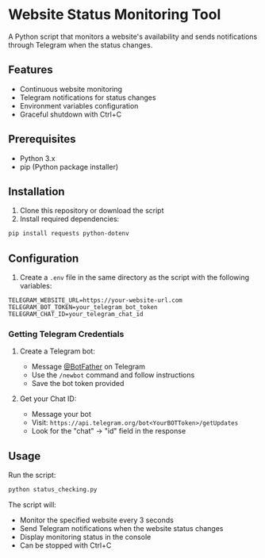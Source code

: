 # Website Status Monitoring Tool

A Python script that monitors a website's availability and sends notifications through Telegram when the status changes.

## Features

- Continuous website monitoring
- Telegram notifications for status changes
- Environment variables configuration
- Graceful shutdown with Ctrl+C

## Prerequisites

- Python 3.x
- pip (Python package installer)

## Installation

1. Clone this repository or download the script
2. Install required dependencies:
```bash
pip install requests python-dotenv
```

## Configuration

1. Create a `.env` file in the same directory as the script with the following variables:
```
TELEGRAM_WEBSITE_URL=https://your-website-url.com
TELEGRAM_BOT_TOKEN=your_telegram_bot_token
TELEGRAM_CHAT_ID=your_telegram_chat_id
```

### Getting Telegram Credentials

1. Create a Telegram bot:
   - Message [@BotFather](https://t.me/botfather) on Telegram
   - Use the `/newbot` command and follow instructions
   - Save the bot token provided

2. Get your Chat ID:
   - Message your bot
   - Visit: `https://api.telegram.org/bot<YourBOTToken>/getUpdates`
   - Look for the "chat" -> "id" field in the response

## Usage

Run the script:
```bash
python status_checking.py
```

The script will:
- Monitor the specified website every 3 seconds
- Send Telegram notifications when the website status changes
- Display monitoring status in the console
- Can be stopped with Ctrl+C
